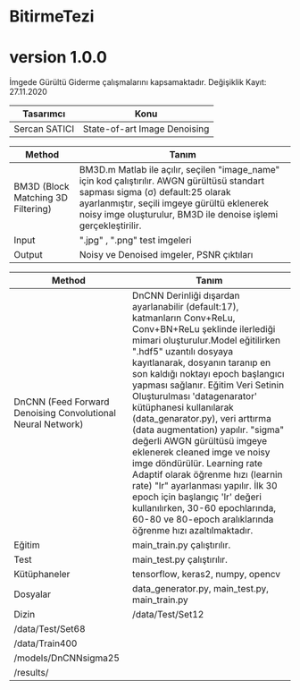 # BitirmeTezi

# version 1.0.0
İmgede Gürültü Giderme çalışmalarını kapsamaktadır. Değişiklik Kayıt: 27.11.2020

Tasarımcı | Konu  |
---| --- |
Sercan SATICI | State-of-art Image Denoising|


Method | Tanım  |
---| --- |
BM3D (Block Matching 3D Filtering)| BM3D.m Matlab ile açılır, seçilen "image_name" için kod çalıştırılır. AWGN gürültüsü standart sapması sigma (σ) default:25 olarak ayarlanmıştır, seçili imgeye gürültü eklenerek noisy imge oluşturulur, BM3D ile denoise işlemi gerçekleştirilir.|
Input | ".jpg" , ".png" test imgeleri|
Output | Noisy ve Denoised imgeler, PSNR çıktıları|

Method | Tanım  |
---| --- |
DnCNN (Feed Forward Denoising Convolutional Neural Network)| DnCNN Derinliği dışardan ayarlanabilir (default:17), katmanların Conv+ReLu, Conv+BN+ReLu şeklinde ilerlediği mimari oluşturulur.Model eğitilirken ".hdf5" uzantılı dosyaya kayıtlanarak, dosyanın taranıp en son kaldığı noktayı epoch başlangıcı yapması sağlanır. Eğitim Veri Setinin Oluşturulması 'datagenarator' kütüphanesi kullanılarak (data_genarator.py), veri arttırma (data augmentation) yapılır. "sigma" değerli AWGN gürültüsü imgeye eklenerek cleaned imge ve noisy imge döndürülür. Learning rate Adaptif olarak öğrenme hızı (learnin rate) "lr" ayarlanması yapılır. İlk 30 epoch için başlangıç 'lr' değeri kullanılırken, 30-60 epochlarında, 60-80 ve 80-epoch aralıklarında öğrenme hızı azaltılmaktadır.|
Eğitim| main_train.py çalıştırılır.|
Test| main_test.py çalıştırılır.|
Kütüphaneler| tensorflow, keras2, numpy, opencv|
Dosyalar| data_generator.py, main_test.py, main_train.py|
Dizin| /data/Test/Set12|
|/data/Test/Set68|
|/data/Train400|
|/models/DnCNNsigma25|
|/results/|
